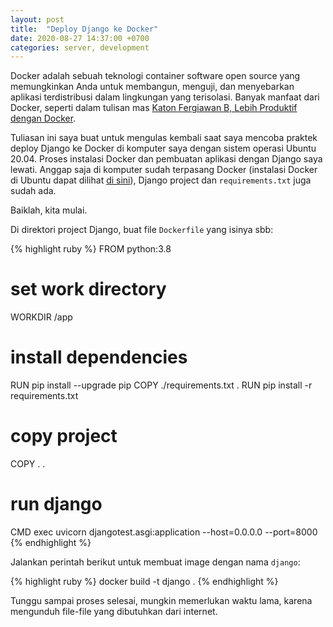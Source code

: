 ```yaml
---
layout: post
title:  "Deploy Django ke Docker"
date: 2020-08-27 14:37:00 +0700
categories: server, development
---
```


Docker adalah sebuah teknologi container software open source yang memungkinkan Anda untuk membangun, menguji, dan menyebarkan aplikasi terdistribusi dalam lingkungan yang terisolasi. Banyak manfaat dari Docker, seperti dalam tulisan mas [Katon Fergiawan B, Lebih Produktif dengan Docker](https://medium.com/@katonfergie/lebih-produktif-dengan-docker-c49b9d6ded8b).

Tuliasan ini saya buat untuk mengulas kembali saat saya mencoba praktek deploy Django ke Docker di komputer saya dengan sistem operasi Ubuntu 20.04. Proses instalasi Docker dan pembuatan aplikasi dengan Django saya lewati. Anggap saja di komputer sudah terpasang Docker (instalasi Docker di Ubuntu dapat dilihat [di sini](https://docs.docker.com/engine/install/ubuntu/)), Django project dan `requirements.txt` juga sudah ada.

Baiklah, kita mulai.

Di direktori project Django, buat file `Dockerfile` yang isinya sbb:

{% highlight ruby %}
FROM python:3.8

# set work directory
WORKDIR /app

# install dependencies
RUN pip install --upgrade pip
COPY ./requirements.txt .
RUN pip install -r requirements.txt

# copy project
COPY . .

# run django
CMD exec uvicorn djangotest.asgi:application --host=0.0.0.0 --port=8000
{% endhighlight %}

Jalankan perintah berikut untuk membuat image dengan nama `django`:

{% highlight ruby %}
docker build -t django .
{% endhighlight %}

Tunggu sampai proses selesai, mungkin memerlukan waktu lama, karena mengunduh file-file yang dibutuhkan dari internet.